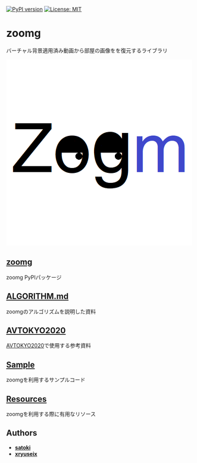 [![PyPI version](https://badge.fury.io/py/zoomg.svg)](https://badge.fury.io/py/zoomg) [![License: MIT](https://img.shields.io/badge/License-MIT-yellow.svg)](https://opensource.org/licenses/MIT)

# **zoomg**

バーチャル背景適用済み動画から部屋の画像をを復元するライブラリ

![icon](https://github.com/Tsuku43/zoomg/blob/master/images/icon.png?raw=true)

## [zoomg](https://github.com/Tsuku43/zoomg/tree/master/zoomg)

zoomg PyPIパッケージ

## [ALGORITHM.md](https://github.com/Tsuku43/zoomg/blob/master/ALGORITHM.md)

zoomgのアルゴリズムを説明した資料

## [AVTOKYO2020](https://github.com/Tsuku43/zoomg/tree/master/avtokyo)

[AVTOKYO2020](https://www.avtokyo.org/2020/event)で使用する参考資料

## [Sample](https://github.com/Tsuku43/zoomg/tree/master/sample)

zoomgを利用するサンプルコード

## [Resources](https://github.com/Tsuku43/zoomg/tree/master/resources)

zoomgを利用する際に有用なリソース

## Authors

* **[satoki](https://github.com/satoki)**
* **[xryuseix](https://github.com/xryuseix)**

